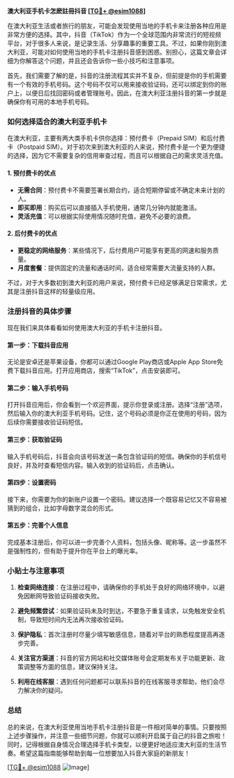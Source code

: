 **澳大利亚手机卡怎麽註冊抖音 [[TG💪+ @esim1088](https://t.me/s/esim1088)]**

在澳大利亚生活或者旅行的朋友，可能会发现使用当地的手机卡来注册各种应用是非常方便的选择。其中，抖音（TikTok）作为一个全球范围内非常流行的短视频平台，对于很多人来说，是记录生活、分享趣事的重要工具。不过，如果你刚到澳大利亚，可能对如何使用当地的手机卡注册抖音感到困惑。别担心，这篇文章会详细为你解答这个问题，并且还会告诉你一些小技巧和注意事项。

首先，我们需要了解的是，抖音的注册流程其实并不复杂，但前提是你的手机需要有一个有效的手机号码。这个号码不仅可以用来接收验证码，还可以绑定到你的账户上，以便日后找回密码或者管理账号。因此，在澳大利亚注册抖音的第一步就是确保你有可用的本地手机号码。

### 如何选择适合的澳大利亚手机卡

在澳大利亚，主要有两大类手机卡供你选择：预付费卡（Prepaid SIM）和后付费卡（Postpaid SIM）。对于初次来到澳大利亚的人来说，预付费卡是一个更为便捷的选择，因为它不需要复杂的信用审查过程，而且可以根据自己的需求灵活充值。

#### 1. 预付费卡的优点
- **无需合同**：预付费卡不需要签署长期合约，适合短期停留或不确定未来计划的人。
- **即买即用**：购买后可以直接插入手机使用，通常几分钟内就能激活。
- **灵活充值**：可以根据实际使用情况随时充值，避免不必要的浪费。

#### 2. 后付费卡的优点
- **更稳定的网络服务**：某些情况下，后付费用户可能享有更高的网速和服务质量。
- **月度套餐**：提供固定的流量和通话时间，适合经常需要大流量支持的人群。

不过，对于大多数初到澳大利亚的用户来说，预付费卡已经足够满足日常需求，尤其是注册抖音这样的轻量级应用。

### 注册抖音的具体步骤

现在我们来具体看看如何使用澳大利亚的手机卡注册抖音。

#### 第一步：下载抖音应用
无论是安卓还是苹果设备，你都可以通过Google Play商店或Apple App Store免费下载抖音应用。打开应用商店，搜索“TikTok”，点击安装即可。

#### 第二步：输入手机号码
打开抖音应用后，你会看到一个欢迎界面，提示你登录或注册。选择“注册”选项，然后输入你的澳大利亚手机号码。记住，这个号码必须是你正在使用的号码，因为后续你需要接收验证码短信。

#### 第三步：获取验证码
输入手机号码后，抖音会向该号码发送一条包含验证码的短信。确保你的手机信号良好，并及时查看短信内容。输入收到的验证码后，点击确认。

#### 第四步：设置密码
接下来，你需要为你的新账户设置一个密码。建议选择一个既容易记忆又不容易被猜到的组合，比如字母数字混合的形式。

#### 第五步：完善个人信息
完成基本注册后，你可以进一步完善个人资料，包括头像、昵称等。这一步虽然不是强制性的，但有助于提升你在平台上的曝光率。

### 小贴士与注意事项

1. **检查网络连接**：在注册过程中，请确保你的手机处于良好的网络环境中，以避免因断网导致验证码接收失败。
   
2. **避免频繁尝试**：如果验证码未及时到达，不要急于重复请求，以免触发安全机制，导致短时间内无法再次接收验证码。

3. **保护隐私**：首次注册时尽量少填写敏感信息，随着对平台的熟悉程度提高再逐步完善。

4. **关注官方渠道**：抖音的官方网站和社交媒体账号会定期发布关于功能更新、政策调整等方面的信息，建议保持关注。

5. **利用在线客服**：遇到任何问题都可以联系抖音的在线客服寻求帮助，他们会尽力解决你的疑问。

### 总结

总的来说，在澳大利亚使用当地手机卡注册抖音是一件相对简单的事情。只要按照上述步骤操作，并注意一些细节问题，你就可以顺利开启属于自己的抖音之旅啦！同时，记得根据自身情况合理选择手机卡类型，以便更好地适应澳大利亚的生活节奏。希望这篇指南能够帮助到每一位想要加入抖音大家庭的新朋友！

[[TG💪+ @esim1088](https://t.me/s/esim1088) ![Image](https://i.postimg.cc/4NQfJmqS/Snipaste-2025-05-13-00-14-12.png)]